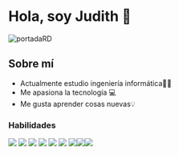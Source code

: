 # Hola, soy Judith 👋

![portadaRD](https://github.com/judith-vm/MiCV/assets/157530840/782375bd-5ea5-4e20-8b62-2b536fb87679)


## Sobre mí
* Actualmente estudio ingeniería informática👩‍💻
* Me apasiona la tecnología 💻
* Me gusta aprender cosas nuevas💡


### Habilidades

<img src="https://img.shields.io/badge/C%2B%2B-00599C?style=for-the-badge&logo=c%2B%2B&logoColor=white" /> <img src="https://img.shields.io/badge/HTML5-E34F26?style=for-the-badge&logo=html5&logoColor=white" /> <img src="https://img.shields.io/badge/JavaScript-323330?style=for-the-badge&logo=javascript&logoColor=F7DF1E" /> <img src="https://img.shields.io/badge/CSS3-1572B6?style=for-the-badge&logo=css3&logoColor=white" />  <img src="https://img.shields.io/badge/Python-FFD43B?style=for-the-badge&logo=python&logoColor=blue" /> <img src="https://img.shields.io/badge/Debian-A81D33?style=for-the-badge&logo=debian&logoColor=white" /> <img src="https://img.shields.io/badge/MariaDB-003545?style=for-the-badge&logo=mariadb&logoColor=white" /><img src="https://img.shields.io/badge/Netlify-00C7B7?style=for-the-badge&logo=netlify&logoColor=white" /><img src="https://img.shields.io/badge/Unity-100000?style=for-the-badge&logo=unity&logoColor=white" />


<!---
judith-vm/judith-vm is a ✨ special ✨ repository because its `README.md` (this file) appears on your GitHub profile.
You can click the Preview link to take a look at your changes.
--->
